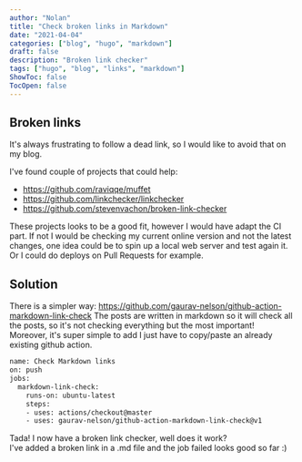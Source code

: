 ```yaml
---
author: "Nolan"
title: "Check broken links in Markdown"
date: "2021-04-04"
categories: ["blog", "hugo", "markdown"]
draft: false
description: "Broken link checker"
tags: ["hugo", "blog", "links", "markdown"]
ShowToc: false
TocOpen: false
---
```


## Broken links

It's always frustrating to follow a dead link, so I would like to avoid that on my blog.

I've found couple of projects that could help:
- https://github.com/raviqqe/muffet
- https://github.com/linkchecker/linkchecker
- https://github.com/stevenvachon/broken-link-checker

These projects looks to be a good fit, however I would have adapt the CI part.
If not I would be checking my current online version and not the latest changes, one idea could be to spin up a local web server and test again it. Or I could do deploys on Pull Requests for example.


## Solution

There is a simpler way: https://github.com/gaurav-nelson/github-action-markdown-link-check
The posts are written in markdown so it will check all the posts, so it's not checking everything but the most important!  
Moreover, it's super simple to add I just have to copy/paste an already existing github action.

```bash
name: Check Markdown links
on: push
jobs:
  markdown-link-check:
    runs-on: ubuntu-latest
    steps:
    - uses: actions/checkout@master
    - uses: gaurav-nelson/github-action-markdown-link-check@v1
```

Tada! I now have a broken link checker, well does it work?  
I've added a broken link in a .md file and the job failed looks good so far :)